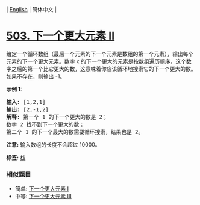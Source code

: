 | [English](README_EN.md) | 简体中文 |

# [503. 下一个更大元素 II](https://leetcode-cn.com/problems/next-greater-element-ii)
<p>给定一个循环数组（最后一个元素的下一个元素是数组的第一个元素），输出每个元素的下一个更大元素。数字 x 的下一个更大的元素是按数组遍历顺序，这个数字之后的第一个比它更大的数，这意味着你应该循环地搜索它的下一个更大的数。如果不存在，则输出 -1。</p>

<p><strong>示例 1:</strong></p>

<pre>
<strong>输入:</strong> [1,2,1]
<strong>输出:</strong> [2,-1,2]
<strong>解释:</strong> 第一个 1 的下一个更大的数是 2；
数字 2 找不到下一个更大的数； 
第二个 1 的下一个最大的数需要循环搜索，结果也是 2。
</pre>

<p><strong>注意:</strong> 输入数组的长度不会超过 10000。</p>

**标签:**  [栈](https://leetcode-cn.com/tag/stack) 
 ### 相似题目
- 简单:	[下一个更大元素 I](https://leetcode-cn.com/problems/next-greater-element-i) 
- 中等:	[下一个更大元素 III](https://leetcode-cn.com/problems/next-greater-element-iii) 
